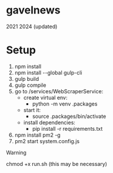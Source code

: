 # gavelnews
2021
2024 (updated)

# Setup
1. npm install
2. npm install --global gulp-cli
3. gulp build
4. gulp compile
5. go to /services/WebScraperService:
    - create virtual env:
        - python -m venv .packages
    - start it:
        - source .packages/bin/activate
    - install dependencies:
        - pip install -r requirements.txt
6. npm install pm2 -g
7. pm2 start system.config.js

> [!WARNING]  
> chmod +x run.sh (this may be necessary)
